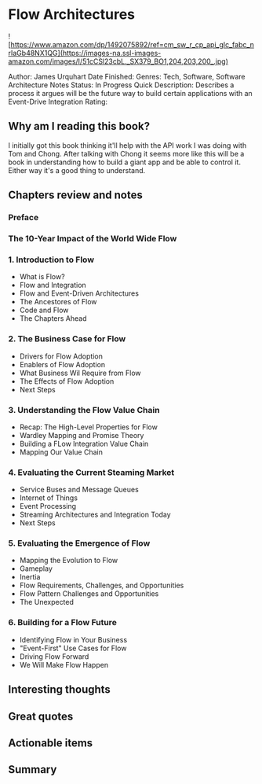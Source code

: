 # Flow Architectures
![https://www.amazon.com/dp/1492075892/ref=cm_sw_r_cp_api_glc_fabc_nrIaGb48NX1QG](https://images-na.ssl-images-amazon.com/images/I/51cCSl23cbL._SX379_BO1,204,203,200_.jpg)

Author: James Urquhart
Date Finished: 
Genres: Tech, Software, Software Architecture
Notes Status: In Progress
Quick Description: Describes a process it argues will be the future way to build certain applications with an Event-Drive Integration
Rating: 

## Why am I reading this book?
I initially got this book thinking it'll help with the API work I was doing with Tom and Chong. After talking with Chong it seems more like this will be a book in understanding how to build a giant app and be able to control it. Either way it's a good thing to understand.

## Chapters review and notes
### Preface
### The 10-Year Impact of the World Wide Flow
### 1. Introduction to Flow
- What is Flow?
- Flow and Integration
- Flow and Event-Driven Architectures
- The Ancestores of Flow
- Code and Flow
- The Chapters Ahead

### 2. The Business Case for Flow
- Drivers for Flow Adoption
- Enablers of Flow Adoption
- What Business Wil Require from Flow
- The Effects of Flow Adoption
- Next Steps

### 3. Understanding the Flow Value Chain
- Recap: The High-Level Properties for Flow
- Wardley Mapping and Promise Theory
- Building a FLow Integration Value Chain
- Mapping Our Value Chain

### 4. Evaluating the Current Steaming Market
- Service Buses and Message Queues
- Internet of Things
- Event Processing
- Streaming Architectures and Integration Today
- Next Steps

### 5. Evaluating the Emergence of Flow
- Mapping the Evolution to Flow
- Gameplay
- Inertia
- Flow Requirements, Challenges, and Opportunities
- Flow Pattern Challenges and Opportunities
- The Unexpected

### 6. Building for a Flow Future
- Identifying Flow in Your Business
- "Event-First" Use Cases for Flow
- Driving Flow Forward
- We Will Make Flow Happen

## Interesting thoughts


## Great quotes


## Actionable items


## Summary


